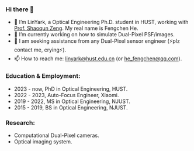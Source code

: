 <!--
**LinYark/linyark** is a ✨ _special_ ✨ repository because its `README.md` (this file) appears on your GitHub profile.

Here are some ideas to get you started:

- 🔭 I’m currently working on ...
- 🌱 I’m currently learning ...
- 👯 I’m looking to collaborate on ...
- 🤔 I’m looking for help with ...
- 💬 Ask me about ...
- 📫 How to reach me: ...
- 😄 Pronouns: ...
- ⚡ Fun fact: ...
-->

### Hi there 👋
- 🌱 I’m LinYark, a Optical Engineering Ph.D. student in HUST, working with [Prof. Shaoqun Zeng](http://faculty.hust.edu.cn/zengshaoqun/zh_CN/index.htm). My real name is Fengchen He.
- 🔭 I’m currently working on how to simulate Dual-Pixel PSF/images.
- 🤔 I am seeking assistance from any Dual-Pixel sensor engineer (⚡plz contact me, crying⚡).
- 📫 How to reach me: linyark@hust.edu.cn (or he_fengchen@qq.com).
### Education & Employment:
- 2023 - now, PhD in Optical Engineering, HUST.
- 2022 - 2023, Auto-Focus Engineer, Xiaomi.
- 2019 - 2022, MS in Optical Engineering, NJUST.
- 2015 - 2019, BS in Optical Engineering, NJUST.
### Research:
- Computational Dual-Pixel cameras.
- Optical imaging system.

